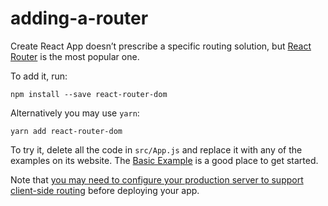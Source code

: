 # adding-a-router

Create React App doesn’t prescribe a specific routing solution, but [React Router](https://reacttraining.com/react-router/web/) is the most popular one.

To add it, run:

    npm install --save react-router-dom

Alternatively you may use `yarn`:

    yarn add react-router-dom

To try it, delete all the code in `src/App.js` and replace it with any of the examples on its website. The [Basic Example](https://reacttraining.com/react-router/web/example/basic) is a good place to get started.

Note that [you may need to configure your production server to support client-side routing](deployment.md#serving-apps-with-client-side-routing) before deploying your app.
